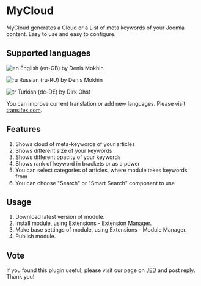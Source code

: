 # MyCloud
MyCloud generates a Cloud or a List of meta keywords of your Joomla content. Easy to use and easy to configure.

## Supported languages
![en](http://mokhin-tech.ru/media/mod_languages/images/en.gif) English (en-GB) by Denis Mokhin

![ru](http://mokhin-tech.ru/media/mod_languages/images/ru.gif) Russian (ru-RU) by Denis Mokhin

![tr](http://mokhin-tech.ru/media/mod_languages/images/de.gif) Turkish (de-DE) by Dirk Ohst

You can improve current translation or add new languages. Please visit [transifex.com](https://www.transifex.com/mokhin/mycloud/).

## Features
1. Shows cloud of meta-keywords of your articles
2. Shows different size of your keywords
3. Shows different opacity of your keywords
4. Shows rank of keyword in brackets or as a power
5. You can select categories of articles, where module takes keywords from
6. You can choose "Search" or "Smart Search" component to use


## Usage
1. Download latest version of module.
2. Install module, using Extensions - Extension Manager.
3. Make base settings of module, using Extensions - Module Manager.
4. Publish module.

## Vote
If you found this plugin useful, please visit our page on [JED](http://extensions.joomla.org/extensions/extension/search-a-indexing/tags-a-clouds/mycloud) and post reply. Thank you!
